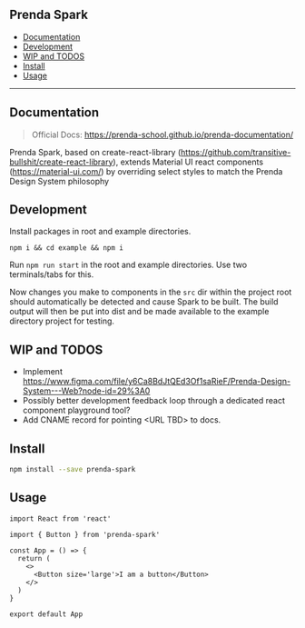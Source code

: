 ## Prenda Spark

- [Documentation](#documentation)
- [Development](#development)
- [WIP and TODOS](#wip-and-todos)
- [Install](#install)
- [Usage](#usage)

---

## Documentation

> Official Docs: https://prenda-school.github.io/prenda-documentation/

Prenda Spark, based on create-react-library (https://github.com/transitive-bullshit/create-react-library), extends Material UI react components (https://material-ui.com/) by overriding select styles to match the Prenda Design System philosophy

## Development

Install packages in root and example directories.

```
npm i && cd example && npm i
```

Run `npm run start` in the root and example directories. Use two terminals/tabs for this.

Now changes you make to components in the `src` dir within the project root should automatically be detected and cause Spark to be built. The build output will then be put into dist and be made available to the example directory project for testing.

## WIP and TODOS

- Implement https://www.figma.com/file/y6Ca8BdJtQEd3Of1saRieF/Prenda-Design-System---Web?node-id=29%3A0
- Possibly better development feedback loop through a dedicated react component playground tool?
- Add CNAME record for pointing \<URL TBD> to docs.

## Install

```bash
npm install --save prenda-spark
```

## Usage

```tsx
import React from 'react'

import { Button } from 'prenda-spark'

const App = () => {
  return (
    <>
      <Button size='large'>I am a button</Button>
    </>
  )
}

export default App
```
